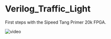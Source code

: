 # Verilog_Traffic_Light
First steps with the Sipeed Tang Primer 20k FPGA.

![video](https://youtu.be/ONJCw0yPPp8)
